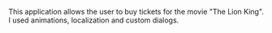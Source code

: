 This application allows the user to buy tickets for the movie "The Lion King". I used animations, localization and custom dialogs.
